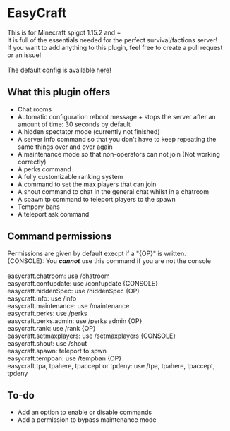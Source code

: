 # EasyCraft
This is for Minecraft spigot 1.15.2 and +<br>
It is full of the essentials needed for the perfect survival/factions server!<br>
If you want to add anything to this plugin, feel free to create a pull request or an issue!<br>
<br>
The default config is available [here](https://github.com/ImDaBigBoss/EasyCraft/tree/master/src/config.yml)!<br>

## What this plugin offers
* Chat rooms
* Automatic configuration reboot message + stops the server after an amount of time: 30 seconds by default
* A hidden spectator mode (currently not finished)
* A server info command so that you don't have to keep repeating the same things over and over again
* A maintenance mode so that non-operators can not join (Not working correctly)
* A perks command
* A fully customizable ranking system
* A command to set the max players that can join
* A shout command to chat in the general chat whilst in a chatroom
* A spawn tp command to teleport players to the spawn
* Tempory bans
* A teleport ask command

## Command permissions
Permissions are given by default execpt if a "{OP}" is written.<br>
{CONSOLE}: You ***cannot*** use this command if you are not the console<br>
<br>
easycraft.chatroom: use /chatroom<br>
easycraft.confupdate: use /confupdate {CONSOLE}<br>
easycraft.hiddenSpec: use /hiddenSpec {OP}<br>
easycraft.info: use /info<br>
easycraft.maintenance: use /maintenance<br>
easycraft.perks: use /perks<br>
easycraft.perks.admin: use /perks admin {OP}<br>
easycraft.rank: use /rank {OP}<br>
easycraft.setmaxplayers: use /setmaxplayers {CONSOLE}<br>
easycraft.shout: use /shout<br>
easycraft.spawn: teleport to spwn<br>
easycraft.tempban: use /tempban {OP}<br>
easycraft.tpa, tpahere, tpaccept or tpdeny: use /tpa, tpahere, tpaccept, tpdeny<br>

## To-do
* Add an option to enable or disable commands
* Add a permission to bypass maintenance mode
